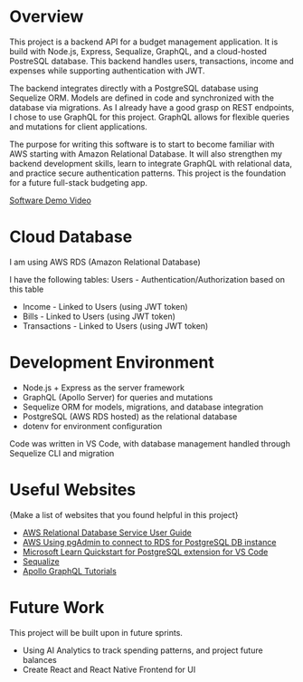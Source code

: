 # Overview

This project is a backend API for a budget management application. It is build with Node.js, Express, Sequalize, GraphQL, and a cloud-hosted PostreSQL database. This backend handles users, transactions, income and expenses while supporting authentication with JWT.

The backend integrates directly with a PostgreSQL database using Sequelize ORM. Models are defined in code and synchronized with the database via migrations. As I already have a good grasp on REST endpoints, I chose to use GraphQL for this project. GraphQL allows for flexible queries and mutations for client applications.

The purpose for writing this software is to start to become familiar with AWS starting with Amazon Relational Database. It will also strengthen my backend development skills, learn to integrate GraphQL with relational data, and practice secure authentication patterns. This project is the foundation for a future full-stack budgeting app.

[Software Demo Video](http://youtube.link.goes.here)

# Cloud Database

I am using AWS RDS (Amazon Relational Database)

I have the following tables:
Users - Authentication/Authorization based on this table

- Income - Linked to Users (using JWT token)
- Bills - Linked to Users (using JWT token)
- Transactions - Linked to Users (using JWT token)

# Development Environment

- Node.js + Express as the server framework
- GraphQL (Apollo Server) for queries and mutations
- Sequelize ORM for models, migrations, and database integration
- PostgreSQL (AWS RDS hosted) as the relational database
- dotenv for environment configuration

Code was written in VS Code, with database management handled through Sequelize CLI and migration

# Useful Websites

{Make a list of websites that you found helpful in this project}

- [AWS Relational Database Service User Guide](https://docs.aws.amazon.com/AmazonRDS/latest/UserGuide/CHAP_Tutorials.html)
- [AWS Using pgAdmin to connect to RDS for PostgreSQL DB instance](https://docs.aws.amazon.com/AmazonRDS/latest/UserGuide/USER_ConnectToPostgreSQLInstance.pgAdmin.html)
- [Microsoft Learn Quickstart for PostgreSQL extension for VS Code](https://learn.microsoft.com/en-us/azure/postgresql/extensions/vs-code-extension/quickstart-connect)
- [Sequalize](https://sequelize.org/docs/v6/getting-started/)
- [Apollo GraphQL Tutorials](https://www.apollographql.com/tutorials/lift-off-part3/06-query-building-in-apollo-sandbox)

# Future Work

This project will be built upon in future sprints.

- Using AI Analytics to track spending patterns, and project future balances
- Create React and React Native Frontend for UI
